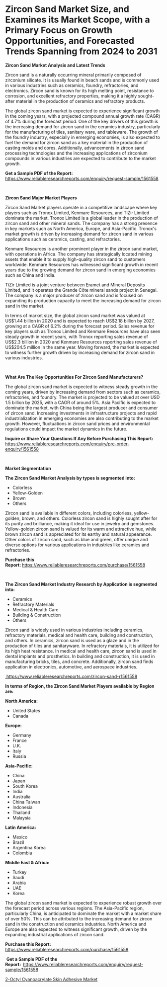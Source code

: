 <p><h1>Zircon Sand Market Size, and Examines its Market Scope, with a Primary Focus on Growth Opportunities, and Forecasted Trends Spanning from 2024 to 2031</h1></p><p><strong>Zircon Sand Market Analysis and Latest Trends</strong></p>
<p><p>Zircon sand is a naturally occurring mineral primarily composed of zirconium silicate. It is usually found in beach sands and is commonly used in various industries such as ceramics, foundry, refractories, and electronics. Zircon sand is known for its high melting point, resistance to corrosion, and excellent refractory properties, making it a highly sought-after material in the production of ceramics and refractory products.</p><p>The global zircon sand market is expected to experience significant growth in the coming years, with a projected compound annual growth rate (CAGR) of 4.7% during the forecast period. One of the key drivers of this growth is the increasing demand for zircon sand in the ceramics industry, particularly for the manufacturing of tiles, sanitary ware, and tableware. The growth of the foundry industry, especially in emerging economies, is also expected to fuel the demand for zircon sand as a key material in the production of casting molds and cores. Additionally, advancements in zircon sand processing technologies and the increasing applications of zirconium compounds in various industries are expected to contribute to the market growth.</p></p>
<p><strong>Get a Sample PDF of the Report:&nbsp;</strong> <a href="https://www.reliableresearchreports.com/enquiry/request-sample/1561558">https://www.reliableresearchreports.com/enquiry/request-sample/1561558</a></p>
<p>&nbsp;</p>
<p><strong>Zircon Sand Major Market Players</strong></p>
<p><p>Zircon Sand Market players operate in a competitive landscape where key players such as Tronox Limited, Kenmare Resources, and TiZir Limited dominate the market. Tronox Limited is a global leader in the production of zircon sand and other mineral sands. The company has a strong presence in key markets such as North America, Europe, and Asia-Pacific. Tronox's market growth is driven by increasing demand for zircon sand in various applications such as ceramics, casting, and refractories.</p><p>Kenmare Resources is another prominent player in the zircon sand market, with operations in Africa. The company has strategically located mining assets that enable it to supply high-quality zircon sand to customers worldwide. Kenmare Resources has witnessed significant growth in recent years due to the growing demand for zircon sand in emerging economies such as China and India.</p><p>TiZir Limited is a joint venture between Eramet and Mineral Deposits Limited, and it operates the Grande Côte mineral sands project in Senegal. The company is a major producer of zircon sand and is focused on expanding its production capacity to meet the increasing demand for zircon sand in the market.</p><p>In terms of market size, the global zircon sand market was valued at US$1.44 billion in 2020 and is expected to reach US$2.18 billion by 2027, growing at a CAGR of 6.2% during the forecast period. Sales revenue for key players such as Tronox Limited and Kenmare Resources have also seen steady growth in recent years, with Tronox reporting sales revenue of US$2.3 billion in 2020 and Kenmare Resources reporting sales revenue of US$204.5 million in the same year. Moving forward, the market is expected to witness further growth driven by increasing demand for zircon sand in various industries.</p></p>
<p>&nbsp;</p>
<p><strong>What Are The Key Opportunities For Zircon Sand Manufacturers?</strong></p>
<p><p>The global zircon sand market is expected to witness steady growth in the coming years, driven by increasing demand from sectors such as ceramics, refractories, and foundry. The market is projected to be valued at over USD 1.5 billion by 2025, with a CAGR of around 5%. Asia Pacific is expected to dominate the market, with China being the largest producer and consumer of zircon sand. Increasing investments in infrastructure projects and rapid industrialization in emerging economies are also contributing to the market growth. However, fluctuations in zircon sand prices and environmental regulations could impact the market dynamics in the future.</p></p>
<p><strong>Inquire or Share Your Questions If Any Before Purchasing This Report:</strong> <a href="https://www.reliableresearchreports.com/enquiry/pre-order-enquiry/1561558">https://www.reliableresearchreports.com/enquiry/pre-order-enquiry/1561558</a></p>
<p>&nbsp;</p>
<p><strong>Market Segmentation</strong></p>
<p><strong>The Zircon Sand Market Analysis by types is segmented into:</strong></p>
<p><ul><li>Colorless</li><li>Yellow-Golden</li><li>Brown</li><li>Others</li></ul></p>
<p><p>Zircon sand is available in different colors, including colorless, yellow-golden, brown, and others. Colorless zircon sand is highly sought after for its purity and brilliance, making it ideal for use in jewelry and gemstones. Yellow-golden zircon sand is valued for its warm and attractive hue, while brown zircon sand is appreciated for its earthy and natural appearance. Other colors of zircon sand, such as blue and green, offer unique and diverse options for various applications in industries like ceramics and refractories.</p></p>
<p><strong>Purchase this Report:&nbsp;</strong><a href="https://www.reliableresearchreports.com/purchase/1561558">https://www.reliableresearchreports.com/purchase/1561558</a></p>
<p>&nbsp;</p>
<p><strong>The Zircon Sand Market Industry Research by Application is segmented into:</strong></p>
<p><ul><li>Ceramics</li><li>Refractory Materials</li><li>Medical & Health Care</li><li>Building & Construction</li><li>Others</li></ul></p>
<p><p>Zircon sand is widely used in various industries including ceramics, refractory materials, medical and health care, building and construction, and others. In ceramics, zircon sand is used as a glaze and in the production of tiles and sanitaryware. In refractory materials, it is utilized for its high heat resistance. In medical and health care, zircon sand is used in dental implants and prosthetics. In building and construction, it is used in manufacturing bricks, tiles, and concrete. Additionally, zircon sand finds application in electronics, automotive, and aerospace industries.</p></p>
<p><a href="https://www.reliableresearchreports.com/zircon-sand-r1561558">&nbsp;https://www.reliableresearchreports.com/zircon-sand-r1561558</a></p>
<p><strong>In terms of Region, the Zircon Sand Market Players available by Region are:</strong></p>
<p>
    <p> <strong> North America: </strong>
        <ul>
            <li>United States</li>
            <li>Canada</li>
        </ul>
        </p> 
    <p> <strong> Europe: </strong>
        <ul>
            <li>Germany</li>
            <li>France</li>
            <li>U.K.</li>
            <li>Italy</li>
            <li>Russia</li>
        </ul>
        </p> 
    <p> <strong> Asia-Pacific: </strong>
        <ul>
            <li>China</li>
            <li>Japan</li>
            <li>South Korea</li>
            <li>India</li>
            <li>Australia</li>
            <li>China Taiwan</li>
            <li>Indonesia</li>
            <li>Thailand</li>
            <li>Malaysia</li>
        </ul>
        </p> 
    <p> <strong> Latin America: </strong>
        <ul>
            <li>Mexico</li>
            <li>Brazil</li>
            <li>Argentina Korea</li>
            <li>Colombia</li>
        </ul>
        </p> 
    <p> <strong> Middle East & Africa: </strong>
        <ul>
            <li>Turkey</li>
            <li>Saudi</li>
            <li>Arabia</li>
            <li>UAE</li>
            <li>Korea</li>
        </ul>
    </p>
    </p>
<p><p>The global zircon sand market is expected to experience robust growth over the forecast period across various regions. The Asia-Pacific region, particularly China, is anticipated to dominate the market with a market share of over 50%. This can be attributed to the increasing demand for zircon sand in the construction and ceramics industries. North America and Europe are also expected to witness significant growth, driven by the expanding industrial applications of zircon sand.</p></p>
<p><strong>Purchase this Report: </strong><a href="https://www.reliableresearchreports.com/purchase/1561558">https://www.reliableresearchreports.com/purchase/1561558</a></p>
<p>&nbsp;<strong>Get a Sample PDF of the Report:&nbsp;&nbsp;</strong><a href="https://www.reliableresearchreports.com/enquiry/request-sample/1561558">https://www.reliableresearchreports.com/enquiry/request-sample/1561558</a></p>
<p><strong></strong></p>
<p><p><a href="https://github.com/waylose1223/Market-Research-Report-List-1/blob/main/2-octyl-cyanoacrylate-skin-adhesive-market.md">2-Octyl Cyanoacrylate Skin Adhesive Market</a></p></p>